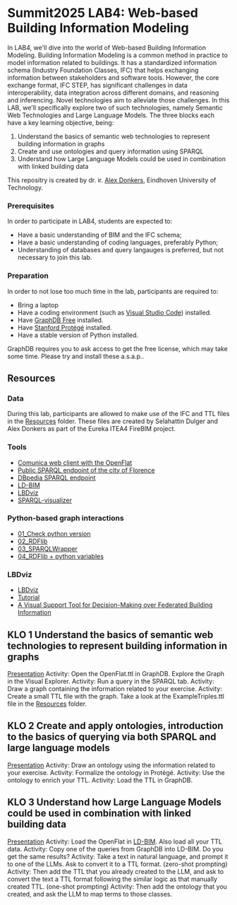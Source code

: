 # Summit2025 LAB4: Web-based Building Information Modeling
In LAB4, we'll dive into the world of Web-based Building Information Modeling.
Building Information Modeling is a common method in practice to model information related to buildings. It has a standardized information schema (Industry Foundation Classes, IFC) that helps exchanging information between stakeholders and software tools. However, the core exchange format, IFC STEP, has significant challenges in data interoperability, data integration across different domains, and reasoning and inferencing. 
Novel technologies aim to alleviate those challenges. In this LAB, we'll specifically explore two of such technologies, namely Semantic Web Technologies and Large Language Models. The three blocks each have a key learning objective, being:
1. Understand the basics of semantic web technologies to represent building information in graphs
2. Create and use ontologies and query information using SPARQL
3. Understand how Large Language Models could be used in combination with linked building data

This repositry is created by dr. ir. [Alex Donkers](https://research.tue.nl/nl/persons/alex-ja-donkers), Eindhoven University of Technology. 

### Prerequisites
In order to participate in LAB4, students are expected to:
- Have a basic understanding of BIM and the IFC schema;
- Have a basic understanding of coding languages, preferably Python;
- Understanding of databases and query langauges is preferred, but not necessary to join this lab.

### Preparation
In order to not lose too much time in the lab, participants are required to:
- Bring a laptop
- Have a coding environment (such as [Visual Studio Code](https://code.visualstudio.com/)) installed.
- Have [GraphDB Free](https://www.ontotext.com/products/graphdb/?utm_source=adwords&utm_medium=ppc&utm_term=graphdb%20free&utm_campaign=Search+Graphdb&hsa_cam=21938209598&hsa_mt=b&hsa_ver=3&hsa_src=g&hsa_ad=722528532177&hsa_net=adwords&hsa_tgt=kwd-806325731642&hsa_acc=9129462532&hsa_grp=173328703560&hsa_kw=graphdb%20free&gad_source=1&gclid=Cj0KCQjwhYS_BhD2ARIsAJTMMQYrKYlW3LJW0IfwP_Kufg4AglDrVz1r--V3KVZ47ls9aDSyApivGuAaAiqjEALw_wcB) installed.
- Have [Stanford Protégé](https://protege.stanford.edu/software.php#desktop-protege) installed.
- Have a stable version of Python installed. 

GraphDB requires you to ask access to get the free license, which may take some time. Please try and install these a.s.a.p..

## Resources

### Data
During this lab, participants are allowed to make use of the IFC and TTL files in the [Resources](https://github.com/AlexDonkers/Summit2025/tree/main/LAB4_Web-based%20Building%20Information%20Modeling/Resources) folder. These files are created by Selahattin Dulger and Alex Donkers as part of the Eureka ITEA4 FireBIM project.

### Tools
- [Comunica web client with the OpenFlat](https://query.comunica.dev/#datasources=https%3A%2F%2Fraw.githubusercontent.com%2FAlexDonkers%2Fofo%2Fmain%2FSWJ_Resources%2FOpenFlat%2FOpenFlat_Donkers.ttl&query=PREFIX%20bot%3A%20%3Chttps%3A%2F%2Fw3id.org%2Fbot%23%3E%0Aselect%20*%20where%20%7B%0A%20%20%20%20%3Fs%20%3Fp%20bot%3ABuilding%20.%0A%7D%20limit%20100)
- [Public SPARQL endpoint of the city of Florence](https://opendata.comune.fi.it/content/sparql)
- [DBpedia SPARQL endpoint](https://dbpedia.org/sparql)
- [LD-BIM](https://ld-bim.web.app/)
- [LBDviz](https://alexdonkers.github.io/LBDviz/dist/)
- [SPARQL-visualizer](https://madsholten.github.io/sparql-visualizer/)

### Python-based graph interactions
- [01_Check python version](https://colab.research.google.com/github/AlexDonkers/RUB-IIB-Workshops-2024/blob/main/01_CheckPythonInstallation.ipynb)
- [02_RDFlib](https://colab.research.google.com/github/AlexDonkers/RUB-IIB-Workshops-2024/blob/main/02_RDFlib.ipynb)
- [03_SPARQLWrapper](https://colab.research.google.com/github/AlexDonkers/RUB-IIB-Workshops-2024/blob/main/03_SPARQLWrapper.ipynb)
- [04_RDFlib + python variables](https://colab.research.google.com/github/AlexDonkers/RUB-IIB-Workshops-2024/blob/main/04_RDFlib-plus-python-variables.ipynb)

### LBDviz
- [LBDviz](https://alexdonkers.github.io/LBDviz/dist/)
- [Tutorial](https://github.com/AlexDonkers/Frontends-and-LBD/)
- [A Visual Support Tool for Decision-Making over Federated Building Information](https://link.springer.com/chapter/10.1007/978-3-031-37189-9_32)

## KLO 1 Understand the basics of semantic web technologies to represent building information in graphs
[Presentation]()
Activity: Open the OpenFlat.ttl in GraphDB. Explore the Graph in the Visual Explorer.
Activity: Run a query in the SPARQL tab.
Activity: Draw a graph containing the information related to your exercise. 
Activity: Create a small TTL file with the graph. Take a look at the ExampleTriples.ttl file in the [Resources](https://github.com/AlexDonkers/Summit2025/tree/main/LAB4_Web-based%20Building%20Information%20Modeling/Resources) folder.

## KLO 2 Create and apply ontologies, introduction to the basics of querying via both SPARQL and large language models 
[Presentation]()
Activity: Draw an ontology using the information related to your exercise.
Activity: Formalize the ontology in Protégé. 
Activity: Use the ontology to enrich your TTL. 
Activity: Load the TTL in GraphDB. 

## KLO 3 Understand how Large Language Models could be used in combination with linked building data
[Presentation]()
Activity: Load the OpenFlat in [LD-BIM](https://ld-bim.web.app/). Also load all your TTL data. 
Activity: Copy one of the queries from GraphDB into LD-BIM. Do you get the same results?
Activity: Take a text in natural language, and prompt it to one of the LLMs. Ask to convert it to a TTL format. (zero-shot prompting)
Activity: Then add the TTL that you already created to the LLM, and ask to convert the text a TTL format following the similar logic as that manually created TTL. (one-shot prompting)
Activity: Then add the ontology that you created, and ask the LLM to map terms to those classes.

